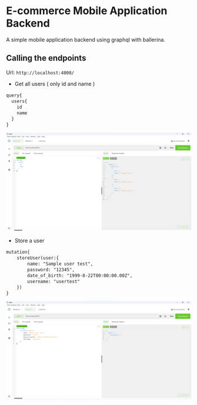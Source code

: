 # E-commerce Mobile Application Backend

A simple mobile application backend using graphql with ballerina.

## Calling the endpoints

Url: `http://localhost:4000/`

* Get all users ( only id and name )
```
query{
  users{
    id
    name
  }
}
```
<img src="./resources/images/users.png">

* Store a user
```
mutation{
    storeUser(user:{
        name: "Sample user test",
        password: "12345",
        date_of_birth: "1999-8-22T00:00:00.00Z",
        username: "usertest"
    })
}
```
<img src="./resources/images/storeUser.png">
